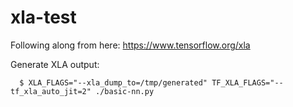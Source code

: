 # xla-test

Following along from here: https://www.tensorflow.org/xla

Generate XLA output:
```
  $ XLA_FLAGS="--xla_dump_to=/tmp/generated" TF_XLA_FLAGS="--tf_xla_auto_jit=2" ./basic-nn.py
```

